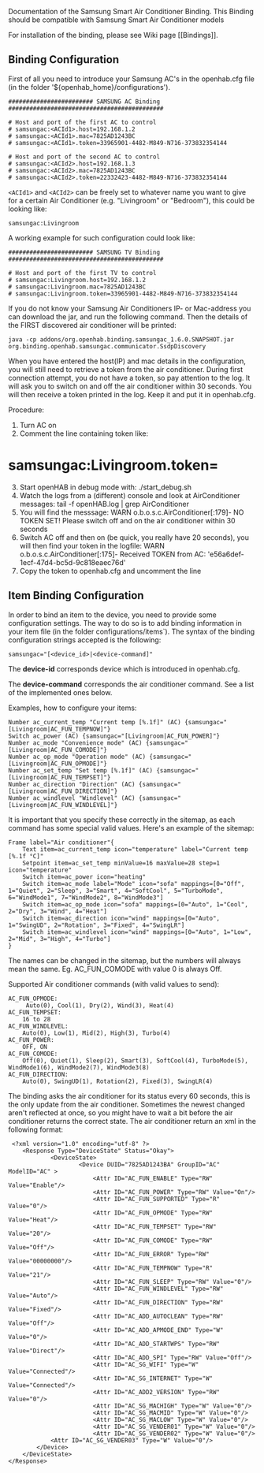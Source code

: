 Documentation of the Samsung Smart Air Conditioner Binding. This Binding should be compatible with Samsung Smart Air Conditioner models

For installation of the binding, please see Wiki page [[Bindings]].

## Binding Configuration

First of all you need to introduce your Samsung AC's in the openhab.cfg file (in the folder '${openhab_home}/configurations').

    ######################## SAMSUNG AC Binding ############################################

    # Host and port of the first AC to control
    # samsungac:<ACId1>.host=192.168.1.2
    # samsungac:<ACId1>.mac=7825AD1243BC
    # samsungac:<ACId1>.token=33965901-4482-M849-N716-373832354144
    
    # Host and port of the second AC to control
    # samsungac:<ACId2>.host=192.168.1.3
    # samsungac:<ACId2>.mac=7825AD1243BC
    # samsungac:<ACId2>.token=22332423-4482-M849-N716-373832354144

`<ACId1>` and `<ACId2>` can be freely set to whatever name you want to give for a certain Air Conditioner (e.g. "Livingroom" or "Bedroom"), this could be looking like:

    samsungac:Livingroom

A working example for such configuration could look like:

    ######################## SAMSUNG TV Binding ############################################
    
    # Host and port of the first TV to control
    # samsungac:Livingroom.host=192.168.1.2
    # samsungac:Livingroom.mac=7825AD1243BC
    # samsungac:Livingroom.token=33965901-4482-M849-N716-373832354144

If you do not know your Samsung Air Conditioners IP- or Mac-address you can download the jar, and run the following command. Then the details of the FIRST discovered air conditioner will be printed:

    java -cp addons/org.openhab.binding.samsungac_1.6.0.SNAPSHOT.jar org.binding.openhab.samsungac.communicator.SsdpDiscovery

When you have entered the host(IP) and mac details in the configuration, you will still need to retrieve a token from the air conditioner.
During first connection attempt, you do not have a token, so pay attention to the log. It will ask you to switch on and off the air conditioner within 30 seconds. You will then receive a token printed in the log. Keep it and put it in openhab.cfg.

Procedure:
1) Turn AC on
2) Comment the line containing token like:
 # samsungac:Livingroom.token=
3) Start openHAB in debug mode with:
./start_debug.sh
4) Watch the logs from a (different) console and look at AirConditioner messages:
tail -f openHAB.log | grep AirConditioner
5) You will find the messsage:
 WARN  o.b.o.s.c.AirConditioner[:179]- NO TOKEN SET! Please switch off and on the air conditioner within 30 seconds
6) Switch AC off and then on (be quick, you really have 20 seconds), you will then find your token in the logfile:
WARN  o.b.o.s.c.AirConditioner[:175]- Received TOKEN from AC: 'e56a6def-1ecf-47d4-bc5d-9c818eaec76d'
7) Copy the token to openhab.cfg and uncomment the line


## Item Binding Configuration

In order to bind an item to the device, you need to provide some configuration settings. The way to do so is to add binding information in your item file (in the folder configurations/items`). The syntax of the binding configuration strings accepted is the following:

    samsungac="[<device_id>|<device-command]"

The **device-id** corresponds device which is introduced in openhab.cfg.

The **device-command** corresponds the air conditioner command. See a list of the implemented ones below.

Examples, how to configure your items:

    Number ac_current_temp "Current temp [%.1f]" (AC) {samsungac="[Livingroom|AC_FUN_TEMPNOW]"}
    Switch ac_power (AC) {samsungac="[Livingroom|AC_FUN_POWER]"}
    Number ac_mode "Convenience mode" (AC) {samsungac="[Livingroom|AC_FUN_COMODE]"}
    Number ac_op_mode "Operation mode" (AC) {samsungac="[Livingroom|AC_FUN_OPMODE]"}
    Number ac_set_temp "Set temp [%.1f]" (AC) {samsungac="[Livingroom|AC_FUN_TEMPSET]"}
    Number ac_direction "Direction" (AC) {samsungac="[Livingroom|AC_FUN_DIRECTION]"}
    Number ac_windlevel "Windlevel" (AC) {samsungac="[Livingroom|AC_FUN_WINDLEVEL]"}

It is important that you specify these correctly in the sitemap, as each command has some special valid values. Here's an example of the sitemap:

    Frame label="Air conditioner"{
        Text item=ac_current_temp icon="temperature" label="Current temp [%.1f °C]"
        Setpoint item=ac_set_temp minValue=16 maxValue=28 step=1 icon="temperature"
        Switch item=ac_power icon="heating"
        Switch item=ac_mode label="Mode" icon="sofa" mappings=[0="Off", 1="Quiet", 2="Sleep", 3="Smart", 4="SoftCool", 5="TurboMode", 6="WindMode1", 7="WindMode2", 8="WindMode3"]
        Switch item=ac_op_mode icon="sofa" mappings=[0="Auto", 1="Cool", 2="Dry", 3="Wind", 4="Heat"]
        Switch item=ac_direction icon="wind" mappings=[0="Auto", 1="SwingUD", 2="Rotation", 3="Fixed", 4="SwingLR"]
        Switch item=ac_windlevel icon="wind" mappings=[0="Auto", 1="Low", 2="Mid", 3="High", 4="Turbo"]
    }

The names can be changed in the sitemap, but the numbers will always mean the same. Eg. AC_FUN_COMODE with value 0 is always Off.

Supported Air conditioner commands (with valid values to send):

    AC_FUN_OPMODE:
         Auto(0), Cool(1), Dry(2), Wind(3), Heat(4)
    AC_FUN_TEMPSET: 
        16 to 28 
    AC_FUN_WINDLEVEL:
        Auto(0), Low(1), Mid(2), High(3), Turbo(4) 
    AC_FUN_POWER: 
        OFF, ON 
    AC_FUN_COMODE:
        Off(0), Quiet(1), Sleep(2), Smart(3), SoftCool(4), TurboMode(5), WindMode1(6), WindMode2(7), WindMode3(8) 
    AC_FUN_DIRECTION:
        Auto(0), SwingUD(1), Rotation(2), Fixed(3), SwingLR(4)

 The binding asks the air conditioner for its status every 60 seconds, this is the only update from the air conditioner. Sometimes the newest changed aren't reflected at once, so you might have to wait a bit before the air conditioner returns the correct state.
 The air conditioner return an xml in the following format:
```
 <?xml version="1.0" encoding="utf-8" ?>
    <Response Type="DeviceState" Status="Okay">
            <DeviceState>
                    <Device DUID="7825AD1243BA" GroupID="AC" ModelID="AC" >
                        <Attr ID="AC_FUN_ENABLE" Type="RW" Value="Enable"/>
                        <Attr ID="AC_FUN_POWER" Type="RW" Value="On"/>
                        <Attr ID="AC_FUN_SUPPORTED" Type="R" Value="0"/>
                        <Attr ID="AC_FUN_OPMODE" Type="RW" Value="Heat"/>
                        <Attr ID="AC_FUN_TEMPSET" Type="RW" Value="20"/>
                        <Attr ID="AC_FUN_COMODE" Type="RW" Value="Off"/>
                        <Attr ID="AC_FUN_ERROR" Type="RW" Value="00000000"/>
                        <Attr ID="AC_FUN_TEMPNOW" Type="R" Value="21"/>
                        <Attr ID="AC_FUN_SLEEP" Type="RW" Value="0"/>
                        <Attr ID="AC_FUN_WINDLEVEL" Type="RW" Value="Auto"/>
                        <Attr ID="AC_FUN_DIRECTION" Type="RW" Value="Fixed"/>
                        <Attr ID="AC_ADD_AUTOCLEAN" Type="RW" Value="Off"/>
                        <Attr ID="AC_ADD_APMODE_END" Type="W" Value="0"/>
                        <Attr ID="AC_ADD_STARTWPS" Type="RW" Value="Direct"/>
                        <Attr ID="AC_ADD_SPI" Type="RW" Value="Off"/>
                        <Attr ID="AC_SG_WIFI" Type="W" Value="Connected"/>
                        <Attr ID="AC_SG_INTERNET" Type="W" Value="Connected"/>
                        <Attr ID="AC_ADD2_VERSION" Type="RW" Value="0"/>
                        <Attr ID="AC_SG_MACHIGH" Type="W" Value="0"/>
                        <Attr ID="AC_SG_MACMID" Type="W" Value="0"/>
                        <Attr ID="AC_SG_MACLOW" Type="W" Value="0"/>
                        <Attr ID="AC_SG_VENDER01" Type="W" Value="0"/>
                        <Attr ID="AC_SG_VENDER02" Type="W" Value="0"/>
            <Attr ID="AC_SG_VENDER03" Type="W" Value="0"/>
        </Device>
    </DeviceState>
</Response> 
```